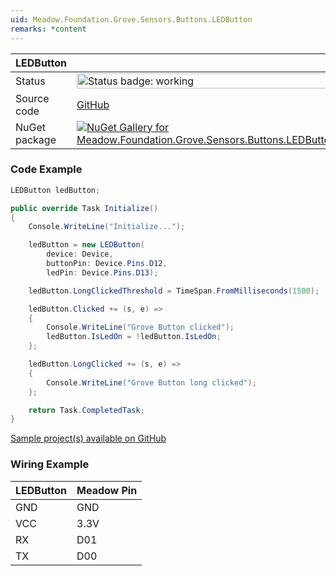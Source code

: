 ```yaml
---
uid: Meadow.Foundation.Grove.Sensors.Buttons.LEDButton
remarks: *content
---
```


| LEDButton | |
|--------|--------|
| Status | <img src="https://img.shields.io/badge/Working-brightgreen" style="width: auto; height: -webkit-fill-available;" alt="Status badge: working" /> |
| Source code | [GitHub](https://github.com/WildernessLabs/Meadow.Foundation.Grove/tree/main/Source/LEDButton/Driver) |
| NuGet package | <a href="https://www.nuget.org/packages/Meadow.Foundation.Grove.Sensors.Buttons.LEDButton/" target="_blank"><img src="https://img.shields.io/nuget/v/Meadow.Foundation.Grove.Sensors.Buttons.LEDButton.svg?label=Meadow.Foundation.Grove.Sensors.Buttons.LEDButton" alt="NuGet Gallery for Meadow.Foundation.Grove.Sensors.Buttons.LEDButton" /></a> |

### Code Example

```csharp
LEDButton ledButton;

public override Task Initialize()
{
    Console.WriteLine("Initialize...");

    ledButton = new LEDButton(
        device: Device, 
        buttonPin: Device.Pins.D12, 
        ledPin: Device.Pins.D13);

    ledButton.LongClickedThreshold = TimeSpan.FromMilliseconds(1500);

    ledButton.Clicked += (s, e) =>
    {
        Console.WriteLine("Grove Button clicked");
        ledButton.IsLedOn = !ledButton.IsLedOn;
    };

    ledButton.LongClicked += (s, e) =>
    {
        Console.WriteLine("Grove Button long clicked");
    };

    return Task.CompletedTask;
}

```

[Sample project(s) available on GitHub](https://github.com/WildernessLabs/Meadow.Foundation.Grove/tree/main/Source/LEDButton/Sample/LEDButton_Sample)

### Wiring Example

| LEDButton | Meadow Pin |
|--------|------------|
| GND    | GND        |
| VCC    | 3.3V       |
| RX     | D01        |
| TX     | D00        |
